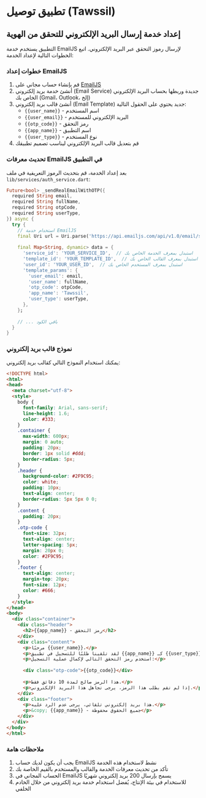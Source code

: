 # تطبيق توصيل (Tawssil)

## إعداد خدمة إرسال البريد الإلكتروني للتحقق من الهوية

التطبيق يستخدم خدمة EmailJS لإرسال رموز التحقق عبر البريد الإلكتروني. اتبع الخطوات التالية لإعداد الخدمة:

### خطوات إعداد EmailJS

1. قم بإنشاء حساب مجاني على [EmailJS](https://www.emailjs.com)
2. أنشئ خدمة بريد إلكتروني (Email Service) جديدة وربطها بحساب البريد الإلكتروني الخاص بك (Gmail، Outlook، إلخ)
3. أنشئ قالب بريد إلكتروني (Email Template) جديد يحتوي على الحقول التالية:
   - `{{user_name}}` - اسم المستخدم
   - `{{user_email}}` - البريد الإلكتروني للمستخدم
   - `{{otp_code}}` - رمز التحقق
   - `{{app_name}}` - اسم التطبيق
   - `{{user_type}}` - نوع المستخدم
4. قم بتعديل قالب البريد الإلكتروني ليناسب تصميم تطبيقك

### تحديث معرفات EmailJS في التطبيق

بعد إعداد الخدمة، قم بتحديث الرموز التعريفية في ملف `lib/services/auth_service.dart`:

```dart
Future<bool> _sendRealEmailWithOTP({
  required String email,
  required String fullName,
  required String otpCode,
  required String userType,
}) async {
  try {
    // استخدام خدمة EmailJS
    final Uri url = Uri.parse('https://api.emailjs.com/api/v1.0/email/send');
    
    final Map<String, dynamic> data = {
      'service_id': 'YOUR_SERVICE_ID',  // استبدل بمعرف الخدمة الخاص بك
      'template_id': 'YOUR_TEMPLATE_ID',  // استبدل بمعرف القالب الخاص بك
      'user_id': 'YOUR_USER_ID',  // استبدل بمعرف المستخدم الخاص بك
      'template_params': {
        'user_email': email,
        'user_name': fullName,
        'otp_code': otpCode,
        'app_name': 'Tawssil',
        'user_type': userType,
      },
    };
    
    // ... باقي الكود
  }
}
```

### نموذج قالب بريد إلكتروني

يمكنك استخدام النموذج التالي كقالب بريد إلكتروني:

```html
<!DOCTYPE html>
<html>
<head>
  <meta charset="utf-8">
  <style>
    body {
      font-family: Arial, sans-serif;
      line-height: 1.6;
      color: #333;
    }
    .container {
      max-width: 600px;
      margin: 0 auto;
      padding: 20px;
      border: 1px solid #ddd;
      border-radius: 5px;
    }
    .header {
      background-color: #2F9C95;
      color: white;
      padding: 10px;
      text-align: center;
      border-radius: 5px 5px 0 0;
    }
    .content {
      padding: 20px;
    }
    .otp-code {
      font-size: 32px;
      text-align: center;
      letter-spacing: 5px;
      margin: 20px 0;
      color: #2F9C95;
    }
    .footer {
      text-align: center;
      margin-top: 20px;
      font-size: 12px;
      color: #666;
    }
  </style>
</head>
<body>
  <div class="container">
    <div class="header">
      <h2>{{app_name}} - رمز التحقق</h2>
    </div>
    <div class="content">
      <p>مرحبًا {{user_name}}،</p>
      <p>لقد تلقينا طلبًا للتسجيل في تطبيق {{app_name}} كـ {{user_type}}.</p>
      <p>استخدم رمز التحقق التالي لإكمال عملية التسجيل:</p>
      
      <div class="otp-code">{{otp_code}}</div>
      
      <p>هذا الرمز صالح لمدة 10 دقائق فقط.</p>
      <p>إذا لم تقم بطلب هذا الرمز، يرجى تجاهل هذا البريد الإلكتروني.</p>
    </div>
    <div class="footer">
      <p>هذا بريد إلكتروني تلقائي، يرجى عدم الرد عليه.</p>
      <p>&copy; {{app_name}} - جميع الحقوق محفوظة</p>
    </div>
  </div>
</body>
</html>
```

### ملاحظات هامة

1. يجب أن يكون لديك حساب EmailJS نشط لاستخدام هذه الخدمة
2. تأكد من تحديث معرفات الخدمة والقالب والمستخدم بالقيم الخاصة بك
3. الحساب المجاني في EmailJS يسمح بإرسال 200 بريد إلكتروني شهريًا
4. للاستخدام في بيئة الإنتاج، يُفضل استخدام خدمة بريد إلكتروني من خلال الخادم الخلفي
